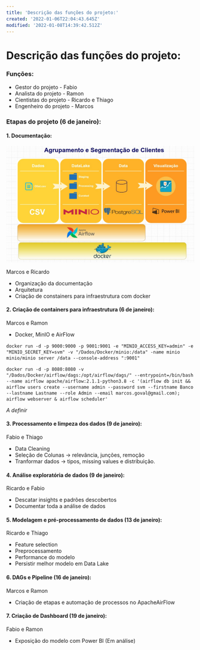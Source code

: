 ```yaml
---
title: 'Descrição das funções do projeto:'
created: '2022-01-06T22:04:43.645Z'
modified: '2022-01-08T14:39:42.512Z'
---
```


# Descrição das funções do projeto:

### Funções:
- Gestor do projeto - Fabio
- Analista do projeto - Ramon
- Cientistas do projeto - Ricardo e Thiago
- Engenheiro do projeto - Marcos

### Etapas do projeto (6 de janeiro):
#### 1. Documentação:

![alt text](./apresentacao.jpeg "Apresentacao do projeto")

  Marcos e Ricardo
  - Organização da documentação
  - Arquitetura
  - Criação de constainers para infraestrutura com docker


#### 2. Criação de containers para infraestrutura (6 de janeiro):
  Marcos e Ramon
  - Docker, MinIO e AirFlow


```
docker run -d -p 9000:9000 -p 9001:9001 -e "MINIO_ACCESS_KEY=admin" -e "MINIO_SECRET_KEY=svm" -v "/Dados/Docker/minio:/data" -name minio minio/minio server /data --console-address ":9001"
```
```
docker run -d -p 8080:8080 -v "/Dados/Docker/airflow/dags:/opt/airflow/dags/" --entrypoint=/bin/bash --name airflow apache/airflow:2.1.1-python3.8 -c '(airflow db init && airflow users create --username admin --password svm --firstname Banco --lastname Lastname --role Admin --email marcos.goval@gmail.com); airflow webserver & airflow scheduler'
```
*A definir*

#### 3. Processamento e limpeza dos dados (9 de janeiro):
  Fabio e Thiago
  - Data Cleaning
  - Seleção de Colunas -> relevância, junções, remoção
  - Tranformar dados -> tipos, missing values e distribuição.

#### 4. Análise exploratória de dados (9 de janeiro):
  Ricardo e Fabio
  - Descatar insights e padrões descobertos
  - Documentar toda a análise de dados

#### 5. Modelagem e pré-processamento de dados (13 de janeiro):
  Ricardo e Thiago
  - Feature selection
  - Preprocessamento
  - Performance do modelo
  - Persistir melhor modelo em Data Lake

#### 6. DAGs e Pipeline (16 de janeiro):
  Marcos e Ramon
  - Criação de etapas e automação de processos no ApacheAirFlow

#### 7. Criação de Dashboard (19 de janeiro):
  Fabio e Ramon
  - Exposição do modelo com Power BI (Em análise)
